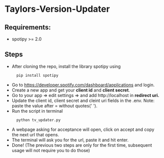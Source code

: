 # Taylors-Version-Updater
## Requirements:
- spotipy >= 2.0

## Steps
- After cloning the repo, install the library spotipy using  
  ```bash
    pip install spotipy
  ```
- Go to https://developer.spotify.com/dashboard/applications and login.
- Create a new app and get your **client id** and **client secret**.
- Go to your app => edit settings => and add http://localhost in **redirect uri.**
- Update the client id, client secret and cleint uri fields in the .env. Note: paste the value after = without quotes(' ').
- Run the script in terminal
  ```bash
    python tv_updater.py
  ```
- A webpage asking for acceptance will open, click on accept and copy the next url that opens.
-  The terminal will ask you for the url, paste it and hit enter.
-  Done! (The previous two steps are only for the first time, subsequent usage will not require you to do those)
